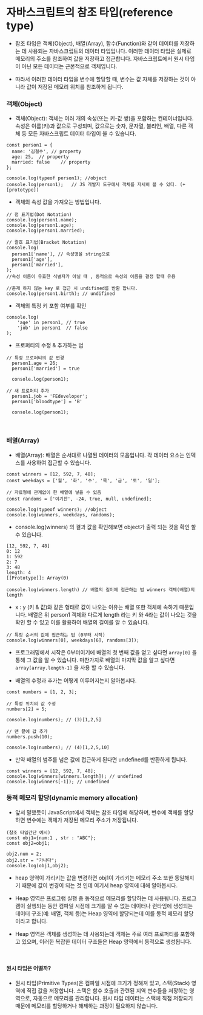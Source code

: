 # 자바스크립트의 참조 타입(reference type)

- 참조 타입은 객체(Object), 배열(Array), 함수(Function)와 같이 데이터를 저장하는 데 사용되는 자바스크립트의 데이터 타입입니다. 이러한 데이터 타입은 실제로 메모리의 주소를 참조하여 값을 저장하고 접근합니다. 자바스크립트에서 원시 타입이 아닌 모든 데이터는 근본적으로 객체입니다.

- 따라서 이러한 데이터 타입을 변수에 할당할 때, 변수는 값 자체를 저장하는 것이 아니라 값이 저장된 메모리 위치를 참조하게 됩니다.

### 객체(Object)

-  객체(Object): 객체는 여러 개의 속성(또는 키-값 쌍)을 포함하는 컨테이너입니다. 속성은 이름(키)과 값으로 구성되며, 값으로는 숫자, 문자열, 불리언, 배열, 다른 객체 등 모든 자바스크립트 데이터 타입이 올 수 있습니다.

```
const person1 = {
  name: '김철수', // property
  age: 25,	// property
  married: false	// property
};

console.log(typeof person1); //object
console.log(person1);	// JS 개발자 도구에서 객체를 자세히 볼 수 있다. (+[prototype]) 
```

- 객체의 속성 값을 가져오는 방법입니다.

```
// 점 표기법(Dot Notation)
console.log(person1.name); 
console.log(person1.age);
console.log(person1.married);

// 괄호 표기법(Bracket Notation)
console.log(
  person1['name'], // 속성명을 string으로
  person1['age'],
  person1['married'],
);
//속성 이름이 유효한 식별자가 아닐 때 , 동적으로 속성의 이름을 결정 할때 유용

//존재 하지 않는 key 로 접근 시 undifined를 반환 합니다.
console.log(person1.birth); // undifined
```

- 객체의 특정 키 포함 여부를 확인

```
console.log(
    'age' in person1, // true
    'job' in person1  // false
);
```

- 프로퍼티의 수정 & 추가하는 법

```
// 특정 프로퍼티의 값 변경
  person1.age = 26;
  person1['married'] = true

  console.log(person1);

// 새 프로퍼티 추가
  person1.job = 'FEdeveloper';
  person1['bloodtype'] = 'B'

  console.log(person1);
```

<br>

### 배열(Array)

- 배열(Array): 배열은 순서대로 나열된 데이터의 모음입니다. 각 데이터 요소는 인덱스를 사용하여 접근할 수 있습니다.

```
const winners = [12, 592, 7, 48];
const weekdays = ['월', '화', '수', '목', '금', '토', '일'];

// 자료형에 관계없이 한 배열에 넣을 수 있음
const randoms = ['이기찬', -24, true, null, undefined];

console.log(typeof winners); //object
console.log(winners, weekdays, randoms);
```

- console.log(winners) 의 결과 값을 확인해보면 object가 출력 되는 것을 확인 할 수 있습니다.

```
[12, 592, 7, 48]
0: 12
1: 592
2: 7
3: 48
length: 4
[[Prototype]]: Array(0)

console.log(winners.length) // 배열의 길이에 접근하는 법 winners 객체(배열)의 length
```

- x : y (키 & 값)와 같은 형태로 값이 나오는 이유는 배열 또한 객체에 속하기 때문입니다. 배열은 위 person1 객체와 다르게 length 라는 키 와 4라는 값이 나오는 것을 확인 할 수 있고 이를 활용하여 배열의 길이를 알 수 있습니다.

```
// 특정 순서의 값에 접근하는 법 (0부터 시작)
console.log(winners[0], weekdays[6], randoms[3]);
```

- 프로그래밍에서 시작은 0부터이기에 배열의 첫 번째 값을 얻고 싶다면 `array[0]` 을 통해 그 값을 알 수 있습니다. 마찬가지로 배열의 마지막 값을 알고 싶다면 `array[array.length-1]` 을 사용 할 수 있습니다.

- 배열의 수정과 추가는 어떻게 이루어지는지 알아봅시다.

```
const numbers = [1, 2, 3];

// 특정 위치의 값 수정
numbers[2] = 5;

console.log(numbers); // (3)[1,2,5]

// 맨 끝에 값 추가
numbers.push(10);

console.log(numbers); // (4)[1,2,5,10]
```

- 만약 배열의 범주를 넘은 값에 접근하게 된다면 undefined를 반환하게 됩니다.

```
const winners = [12, 592, 7, 48];
console.log(winners[winners.length]); // undefined
console.log(winners[-1]); // undefined
```

### 동적 메모리 할당(dynamic memory allocation)

- 앞서 말했듯이 JavaScript에서 객체는 참조 타입에 해당하며, 변수에 객체를 할당하면 변수에는 객체가 저장된 메모리 주소가 저장됩니다.

```
(참조 타입간단 예시)
const obj1={num:1 , str : "ABC"};
const obj2=obj1;

obj2.num = 2;
obj2.str = "가나다";
console.log(obj1,obj2);
```

- heap 영역이 가리키는 값을 변경하면 obj1이 가리키는 메모리 주소 또한 동일해지기 때문에 값이 변경이 되는 것 인데 여기서 heap 영역에 대해 알아봅시다.

- Heap 영역은 프로그램 실행 중 동적으로 메모리를 할당하는 데 사용됩니다. 프로그램이 실행되는 동안 컴파일 시점에 크기를 알 수 없는 데이터나 런타임에 생성되는 데이터 구조(예: 배열, 객체 등)는 Heap 영역에 할당되는데 이를 동적 메모리 할당 이라고 합니다.

- Heap 영역은 객체를 생성하는 데 사용되는데 객체는 주로 여러 프로퍼티를 포함하고 있으며, 이러한 복잡한 데이터 구조들은 Heap 영역에서 동적으로 생성됩니다. 

<br>

#### 원시 타입은 어떨까?

- 원시 타입(Primitive Types)은 컴파일 시점에 크기가 정해져 있고, 스택(Stack) 영역에 직접 값을 저장합니다. 스택은 함수 호출과 관련된 지역 변수들을 저장하는 영역으로, 자동으로 메모리를 관리합니다. 원시 타입 데이터는 스택에 직접 저장되기 때문에 메모리를 할당하거나 해제하는 과정이 필요하지 않습니다.
